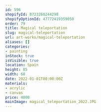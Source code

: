 ```yaml
---
id: 596
shopifyId: 8723260244298
shopifyOptionId: 47772419359050
order: 79
title: Magical teleportation
slug: magical-teleportation
url: art-works/magical-teleportation
aliases: []
categories:
- painting
inStock: true
isVisible: true
location: Spain
height: 85
width: 60
date: 2022-01-01T00:00:00Z
materials:
- acrylic
- canvas
price: 4000
mainImage: magical_teleportation_2022.JPG
---
```

